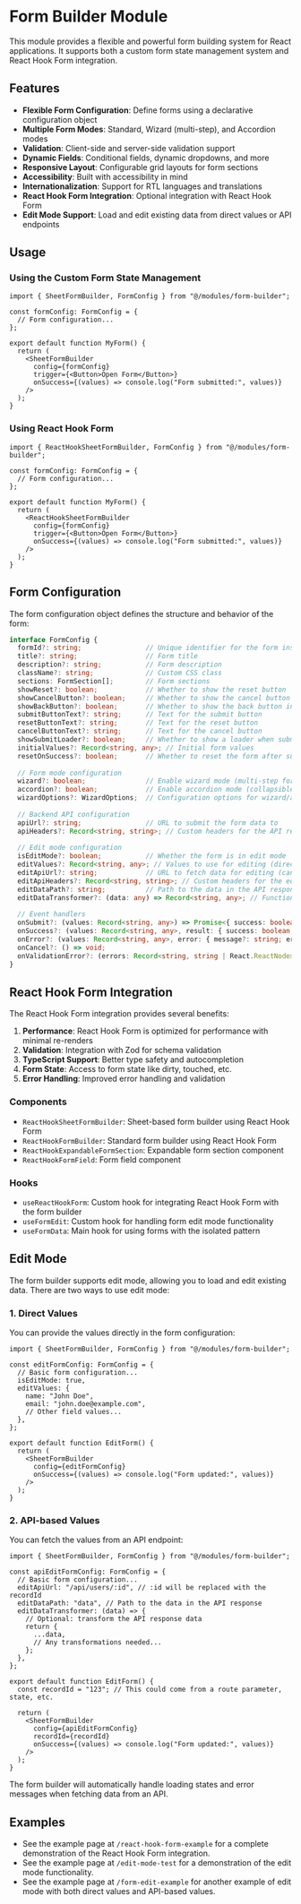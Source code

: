 # Form Builder Module

This module provides a flexible and powerful form building system for React applications. It supports both a custom form state management system and React Hook Form integration.

## Features

- **Flexible Form Configuration**: Define forms using a declarative configuration object
- **Multiple Form Modes**: Standard, Wizard (multi-step), and Accordion modes
- **Validation**: Client-side and server-side validation support
- **Dynamic Fields**: Conditional fields, dynamic dropdowns, and more
- **Responsive Layout**: Configurable grid layouts for form sections
- **Accessibility**: Built with accessibility in mind
- **Internationalization**: Support for RTL languages and translations
- **React Hook Form Integration**: Optional integration with React Hook Form
- **Edit Mode Support**: Load and edit existing data from direct values or API endpoints

## Usage

### Using the Custom Form State Management

```tsx
import { SheetFormBuilder, FormConfig } from "@/modules/form-builder";

const formConfig: FormConfig = {
  // Form configuration...
};

export default function MyForm() {
  return (
    <SheetFormBuilder
      config={formConfig}
      trigger={<Button>Open Form</Button>}
      onSuccess={(values) => console.log("Form submitted:", values)}
    />
  );
}
```

### Using React Hook Form

```tsx
import { ReactHookSheetFormBuilder, FormConfig } from "@/modules/form-builder";

const formConfig: FormConfig = {
  // Form configuration...
};

export default function MyForm() {
  return (
    <ReactHookSheetFormBuilder
      config={formConfig}
      trigger={<Button>Open Form</Button>}
      onSuccess={(values) => console.log("Form submitted:", values)}
    />
  );
}
```

## Form Configuration

The form configuration object defines the structure and behavior of the form:

```typescript
interface FormConfig {
  formId?: string;                // Unique identifier for the form instance
  title?: string;                 // Form title
  description?: string;           // Form description
  className?: string;             // Custom CSS class
  sections: FormSection[];        // Form sections
  showReset?: boolean;            // Whether to show the reset button
  showCancelButton?: boolean;     // Whether to show the cancel button
  showBackButton?: boolean;       // Whether to show the back button in step-based forms
  submitButtonText?: string;      // Text for the submit button
  resetButtonText?: string;       // Text for the reset button
  cancelButtonText?: string;      // Text for the cancel button
  showSubmitLoader?: boolean;     // Whether to show a loader when submitting
  initialValues?: Record<string, any>; // Initial form values
  resetOnSuccess?: boolean;       // Whether to reset the form after successful submission
  
  // Form mode configuration
  wizard?: boolean;               // Enable wizard mode (multi-step form)
  accordion?: boolean;            // Enable accordion mode (collapsible sections with step navigation)
  wizardOptions?: WizardOptions;  // Configuration options for wizard/accordion mode
  
  // Backend API configuration
  apiUrl?: string;                // URL to submit the form data to
  apiHeaders?: Record<string, string>; // Custom headers for the API request
  
  // Edit mode configuration
  isEditMode?: boolean;           // Whether the form is in edit mode
  editValues?: Record<string, any>; // Values to use for editing (direct values)
  editApiUrl?: string;            // URL to fetch data for editing (can include :id placeholder)
  editApiHeaders?: Record<string, string>; // Custom headers for the edit API request
  editDataPath?: string;          // Path to the data in the API response (e.g., 'data' or 'data.user')
  editDataTransformer?: (data: any) => Record<string, any>; // Function to transform API response data
  
  // Event handlers
  onSubmit?: (values: Record<string, any>) => Promise<{ success: boolean; message?: string; errors?: Record<string, string | string[]> }>;
  onSuccess?: (values: Record<string, any>, result: { success: boolean; message?: string }) => void;
  onError?: (values: Record<string, any>, error: { message?: string; errors?: Record<string, string | string[]> }) => void;
  onCancel?: () => void;
  onValidationError?: (errors: Record<string, string | React.ReactNode>) => void;
}
```

## React Hook Form Integration

The React Hook Form integration provides several benefits:

1. **Performance**: React Hook Form is optimized for performance with minimal re-renders
2. **Validation**: Integration with Zod for schema validation
3. **TypeScript Support**: Better type safety and autocompletion
4. **Form State**: Access to form state like dirty, touched, etc.
5. **Error Handling**: Improved error handling and validation

### Components

- `ReactHookSheetFormBuilder`: Sheet-based form builder using React Hook Form
- `ReactHookFormBuilder`: Standard form builder using React Hook Form
- `ReactHookExpandableFormSection`: Expandable form section component
- `ReactHookFormField`: Form field component

### Hooks

- `useReactHookForm`: Custom hook for integrating React Hook Form with the form builder
- `useFormEdit`: Custom hook for handling form edit mode functionality
- `useFormData`: Main hook for using forms with the isolated pattern

## Edit Mode

The form builder supports edit mode, allowing you to load and edit existing data. There are two ways to use edit mode:

### 1. Direct Values

You can provide the values directly in the form configuration:

```tsx
import { SheetFormBuilder, FormConfig } from "@/modules/form-builder";

const editFormConfig: FormConfig = {
  // Basic form configuration...
  isEditMode: true,
  editValues: {
    name: "John Doe",
    email: "john.doe@example.com",
    // Other field values...
  },
};

export default function EditForm() {
  return (
    <SheetFormBuilder
      config={editFormConfig}
      onSuccess={(values) => console.log("Form updated:", values)}
    />
  );
}
```

### 2. API-based Values

You can fetch the values from an API endpoint:

```tsx
import { SheetFormBuilder, FormConfig } from "@/modules/form-builder";

const apiEditFormConfig: FormConfig = {
  // Basic form configuration...
  editApiUrl: "/api/users/:id", // :id will be replaced with the recordId
  editDataPath: "data", // Path to the data in the API response
  editDataTransformer: (data) => {
    // Optional: transform the API response data
    return {
      ...data,
      // Any transformations needed...
    };
  },
};

export default function EditForm() {
  const recordId = "123"; // This could come from a route parameter, state, etc.
  
  return (
    <SheetFormBuilder
      config={apiEditFormConfig}
      recordId={recordId}
      onSuccess={(values) => console.log("Form updated:", values)}
    />
  );
}
```

The form builder will automatically handle loading states and error messages when fetching data from an API.

## Examples

- See the example page at `/react-hook-form-example` for a complete demonstration of the React Hook Form integration.
- See the example page at `/edit-mode-test` for a demonstration of the edit mode functionality.
- See the example page at `/form-edit-example` for another example of edit mode with both direct values and API-based values.
